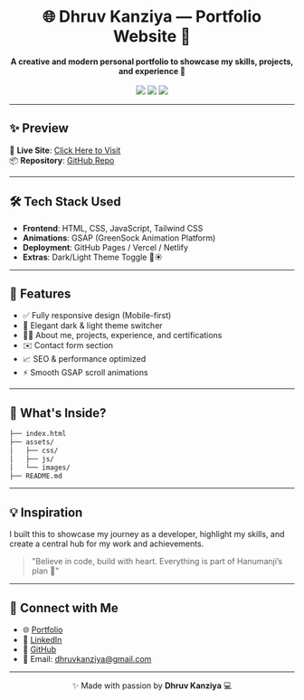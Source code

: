<h1 align="center">🌐 Dhruv Kanziya — Portfolio Website 💼</h1>

<p align="center">
  <b>A creative and modern personal portfolio to showcase my skills, projects, and experience 🚀</b><br><br>
  <img src="https://img.shields.io/badge/Made%20with-%E2%9D%A4-red" />
  <img src="https://img.shields.io/badge/Responsive-Design-blue" />
  <img src="https://img.shields.io/badge/Built%20By-Dhruv%20Kanziya-brightgreen" />
</p>

---

## ✨ Preview


🔗 **Live Site**: [Click Here to Visit](https://dhruvkanziya.netlify.app/)  
📦 **Repository**: [GitHub Repo](https://github.com/dhruvkanziya/portfolio.git)

---

## 🛠️ Tech Stack Used

- **Frontend**: HTML, CSS, JavaScript, Tailwind CSS  
- **Animations**: GSAP (GreenSock Animation Platform)  
- **Deployment**: GitHub Pages / Vercel / Netlify  
- **Extras**: Dark/Light Theme Toggle 🌙☀️

---

## 📂 Features

- ✅ Fully responsive design (Mobile-first)
- 🎨 Elegant dark & light theme switcher
- 🧑‍💻 About me, projects, experience, and certifications
- ✉️ Contact form section
- 📈 SEO & performance optimized
- ⚡ Smooth GSAP scroll animations


---


## 🧠 What's Inside?

```bash
├── index.html
├── assets/
│   ├── css/
│   ├── js/
│   └── images/
├── README.md
```

---

## 💡 Inspiration

I built this to showcase my journey as a developer, highlight my skills, and create a central hub for my work and achievements.

> "Believe in code, build with heart. Everything is part of Hanumanji’s plan 💫"

---

## 🤝 Connect with Me

- 🌐 [Portfolio](https://dhruvkanziya.netlify.app/)
- 💼 [LinkedIn](https://www.linkedin.com/in/dhruv-kanjiya-789385281/)
- 🐙 [GitHub](https://github.com/dhruvkanziya/)
- 📧 Email: dhruvkanziya@gmail.com

---

<p align="center">✨ Made with passion by <b>Dhruv Kanziya</b> 💻</p>
